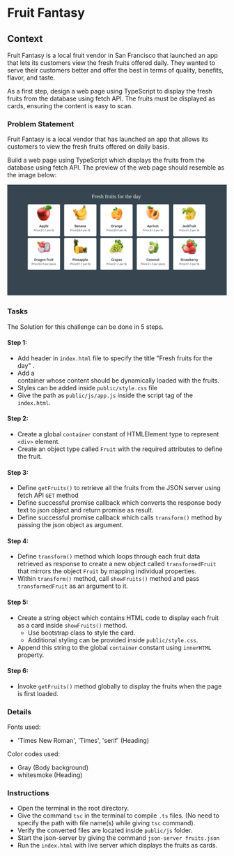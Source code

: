 # Fruit Fantasy

## Context

Fruit Fantasy is a local fruit vendor in San Francisco that launched an app that lets its customers view the fresh fruits offered daily. They wanted to serve their customers better and offer the best in terms of quality, benefits, flavor, and taste. 

As a first step, design a web page using TypeScript to display the fresh fruits from the database using fetch API. The fruits must be displayed as cards, ensuring the content is easy to scan. 

### Problem Statement

Fruit Fantasy is a local vendor that has launched an app that allows its customers to view the fresh fruits offered on daily basis.​

Build a web page using TypeScript which displays the fruits from the database using fetch API. The preview of the web page should resemble as the image below:

![](./fruit-fantasy.png)

### Tasks

The Solution for this challenge can be done in 5 steps.

#### Step 1:

- Add header in `index.html` file to specify the title "Fresh fruits for the day" .​
- Add a <div> container whose content should be dynamically loaded with the fruits.​
- Styles can be added inside `public/style.css` file​
- Give the path as `public/js/app.js` inside the script tag of the `index.html`.​

#### Step 2:
- Create a global `container` constant of HTMLElement type to represent `<div>` element.​
- Create an object type called `Fruit` with the required attributes to define the fruit.​

#### Step 3:
- Define `getFruits()` to retrieve all the fruits from the JSON server using fetch API `GET` method
- Define successful promise callback which converts the response body text to json object and return promise as result.
- Define successful promise callback which calls `transform()` method by passing the json object as argument. 

#### Step 4:
- Define `transform()` method which loops through each fruit data retrieved as response to create a new object called `transformedFruit` that mirrors the object `Fruit` by mapping individual properties.​
- Within `transform()` method, call `showFruits()` method and pass `transformedFruit` as an argument to it.​

#### Step 5:

- Create a string object which contains HTML code to display each fruit as a card inside `showFruits()`  method.​
    - Use bootstrap class to style the card. ​
    - Additional styling can be provided inside `public/style.css`.​
- Append this string to the global `container` constant using `innerHTML` property.​

#### Step 6:

- Invoke `getFruits()` method globally to display the fruits when the page is first loaded.

### Details
Fonts used:
- 'Times New Roman', 'Times', 'serif' (Heading)

Color codes used:
- Gray (Body background)
- whitesmoke (Heading)

### Instructions

- Open the terminal in the root directory.
- Give the command `tsc` in the terminal to compile `.ts` files. (No need to specify the path with file name(s) while giving `tsc` command).
- Verify the converted files are located inside `public/js` folder.
- Start the json-server by giving the command `json-server fruits.json`
- Run the `index.html` with live server which displays the fruits as cards.
